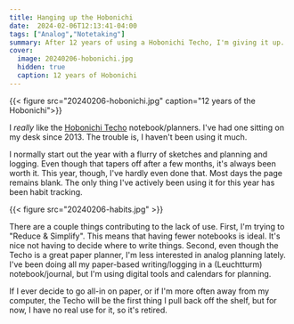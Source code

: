 ```yaml
---
title: Hanging up the Hobonichi
date:  2024-02-06T12:13:41-04:00
tags: ["Analog","Notetaking"]
summary: After 12 years of using a Hobonichi Techo, I'm giving it up.
cover:
  image: 20240206-hobonichi.jpg
  hidden: true
  caption: 12 years of Hobonichi
---
```


{{< figure src="20240206-hobonichi.jpg" caption="12 years of the Hobonichi">}}


I *really* like the [Hobonichi Techo](https://www.1101.com/store/techo/en/) notebook/planners. I've had one sitting on my desk since 2013. The trouble is, I haven't been using it much.

I normally start out the year with a flurry of sketches and planning and logging. Even though that tapers off after a few months, it's always been worth it. This year, though, I've hardly even done that. Most days the page remains blank. The only thing I've actively been using it for this year has been habit tracking.

{{< figure src="20240206-habits.jpg" >}}

There are a couple things contributing to the lack of use. First, I'm trying to "Reduce & Simplify". This means that having fewer notebooks is ideal. It's nice not having to decide where to write things. Second, even though the Techo is a great paper planner, I'm less interested in analog planning lately. I've been doing all my paper-based writing/logging in a (Leuchtturm) notebook/journal, but I'm using digital tools and calendars for planning.

If I ever decide to go all-in on paper, or if I'm more often away from my computer, the Techo will be the first thing I pull back off the shelf, but for now, I have no real use for it, so it's retired.
